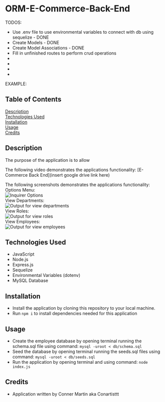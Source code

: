 # ORM-E-Commerce-Back-End

TODOS:
* Use .env file to use environmental variables to connect with db using sequelize - DONE
* Create Models - DONE
* Create Model Associations - DONE
* Fill in unfinished routes to perform crud operations
* 
* 
* 
* 




EXAMPLE:
## Table of Contents

[Description](#description)
<br>
[Technologies Used](#technologies-used)
<br>
[Installation](#installation)
<br>
[Usage](#usage)
<br>
[Credits](#credits)

## Description

The purpose of the application is to allow

The following video demonstrates the applications functionality: [E-Commerce Back End](insert google drive link here)

The following screenshots demonstrates the applications functionality: 
<br>
Options Menu:
<br>
![Inquirer Options](./assets/selectMenu.png)
<br>
View Departments:
<br>
![Output for view departments](./assets/viewDepartments.png)
<br>
View Roles:
<br>
![Output for view roles](./assets/viewRoles.png)
<br>
View Employees:
<br>
![Output for view employees](./assets/viewEmployees.png)
<br>

## Technologies Used

* JavaScript
* Node.js
* Express.js
* Sequelize
* Environmental Variables (dotenv)
* MySQL Database

## Installation

* Install the application by cloning this repository to your local machine.
* Run ```npm i``` to install dependencies needed for this application

## Usage
* Create the employee database by opening terminal running the schema.sql file using command:
```mysql -uroot < db/schema.sql```
* Seed the database by opening terminal running the seeds.sql files using command:
```mysql -uroot < db/seeds.sql```
* Run the application by opening terminal and using command: 
```node index.js```

## Credits

* Application written by Conner Martin aka Conartisttt